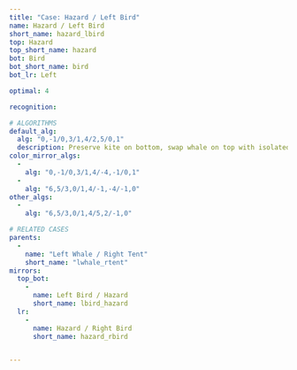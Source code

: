 ```yaml
---
title: "Case: Hazard / Left Bird"
name: Hazard / Left Bird
short_name: hazard_lbird
top: Hazard
top_short_name: hazard
bot: Bird
bot_short_name: bird
bot_lr: Left

optimal: 4

recognition:

# ALGORITHMS
default_alg:
  alg: "0,-1/0,3/1,4/2,5/0,1"
  description: Preserve kite on bottom, swap whale on top with isolated edge on bottom to form good whale/tent.
color_mirror_algs:
  -
    alg: "0,-1/0,3/1,4/-4,-1/0,1"
  -
    alg: "6,5/3,0/1,4/-1,-4/-1,0"
other_algs:
  -
    alg: "6,5/3,0/1,4/5,2/-1,0"

# RELATED CASES
parents:
  -
    name: "Left Whale / Right Tent"
    short_name: "lwhale_rtent"
mirrors:
  top_bot:
    -
      name: Left Bird / Hazard
      short_name: lbird_hazard
  lr:
    -
      name: Hazard / Right Bird
      short_name: hazard_rbird


---
```


